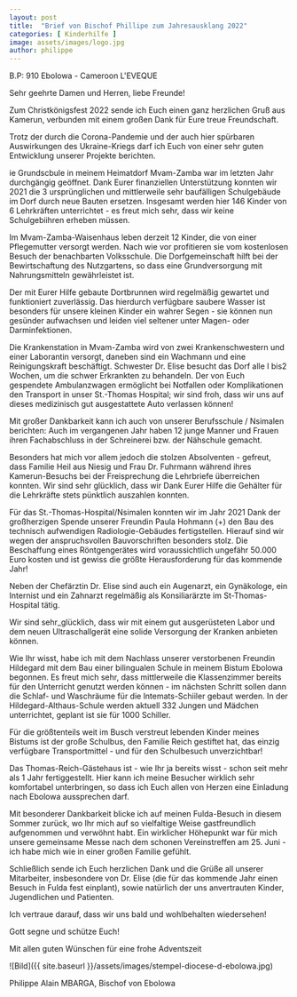 ```yaml
---
layout: post
title:  "Brief von Bischof Phillipe zum Jahresausklang 2022"
categories: [ Kinderhilfe ]
image: assets/images/logo.jpg
author: philippe
---
```


B.P: 910 Ebolowa - Cameroon L'EVEQUE
 

Sehr geehrte Damen und Herren, liebe Freunde!

 Zum Christkönigsfest 2022 sende ich Euch einen ganz herzlichen Gruß aus Kamerun, verbunden mit einem großen Dank für Eure treue Freundschaft.

 Trotz der durch die Corona-Pandemie und der auch hier spürbaren Auswirkungen des Ukraine-Kriegs darf ich Euch von einer sehr guten Entwicklung unserer Projekte berichten.

 ie Grundscbule in meinem Heimatdorf  Mvam-Zamba war im letzten Jahr durchgängig geöffnet. Dank Eurer finanziellen Unterstützung konnten wir 2021 die 3 ursprünglichen und mittlerweile sehr baufälligen Schulgebäude im Dorf durch neue Bauten ersetzen. Insgesamt werden hier 146 Kinder von 6 Lehrkräften unterrichtet - es freut mich sehr, dass wir keine Schulgebiihren erheben müssen.

 Im Mvam-Zamba-Waisenhaus leben derzeit 12 Kinder, die von einer Pflegemutter versorgt werden. Nach wie vor profitieren sie vom kostenlosen Besuch der benachbarten Volksschule. Die Dorfgemeinschaft hilft bei der Bewirtschaftung des Nutzgartens, so dass eine Grundversorgung mit Nahrungsmitteln gewährleistet ist.

 Der mit Eurer Hilfe gebaute Dortbrunnen wird regelmäßig gewartet und funktioniert zuverlässig. Das hierdurch verfügbare saubere Wasser ist besonders für unsere kleinen Kinder ein wahrer Segen - sie können nun gesünder aufwachsen und leiden viel seltener unter Magen- oder Darminfektionen.

 Die Krankenstation in Mvam-Zamba wird von zwei Krankenschwestern und einer Laborantin versorgt, daneben sind ein Wachmann und eine Reinigungskraft beschäftigt. Schwester Dr. Elise besucht das Dorf alle I bis2 Wochen, um die schwer Erkrankten zu behandeln. Der von Euch gespendete Ambulanzwagen ermöglicht bei Notfallen oder Komplikationen den Transport in unser St.-Thomas­ Hospital; wir sind froh, dass wir uns auf dieses medizinisch gut ausgestattete Auto verlassen können!

 Mit großer Dankbarkeit kann ich auch von unserer Berufsschule / Nsimalen berichten: Auch im vergangenen Jahr haben 12 junge Manner und Frauen ihren Fachabschluss in der Schreinerei bzw. der Nähschule gemacht.

Besonders hat mich vor allem jedoch die stolzen Absolventen - gefreut, dass Familie Heil aus Niesig und Frau Dr. Fuhrmann während ihres Kamerun-Besuchs bei der Freisprechung die Lehrbriefe überreichen konnten. Wir sind sehr glücklich, dass wir Dank Eurer Hilfe die Gehälter für die Lehrkräfte stets pünktlich auszahlen konnten.

 Für das St.-Thomas-Hospital/Nsimalen konnten wir im Jahr 2021 Dank der großherzigen Spende unserer Freundin Paula Hohmann (+) den Bau des technisch aufwendigen Radiologie-Gebäudes fertigstellen. Hierauf sind wir wegen der anspruchsvollen Bauvorschriften besonders stolz. Die Beschaffung eines Röntgengerätes wird voraussichtlich ungefähr 50.000 Euro kosten und ist gewiss die größte Herausforderung für das kommende Jahr!

Neben der Chefärztin  Dr. Elise sind auch ein Augenarzt, ein Gynäkologe, ein Internist und ein Zahnarzt regelmäßig als Konsiliarärzte im St-Thomas-Hospital tätig.

Wir sind sehr_glücklich, dass wir mit einem gut ausgerüsteten Labor und dem neuen Ultraschallgerät eine solide Versorgung der Kranken anbieten können.

 Wie Ihr wisst, habe ich mit dem Nachlass unserer verstorbenen Freundin Hildegard mit dem Bau einer bilingualen Schule in meinem Bistum Ebolowa begonnen. Es freut mich sehr, dass mittlerweile die Klassenzimmer bereits für den Unterricht genutzt werden können - im nächsten Schritt sollen dann die Schlaf- und Waschräume für die lntemats-Schiiler gebaut werden. In der Hildegard-Althaus-Schule werden aktuell 332 Jungen und Mädchen unterrichtet, geplant ist sie für 1000 Schiller.

Für die größtenteils weit im Busch verstreut lebenden Kinder meines Bistums ist der große Schulbus, den Familie Reich gestiftet hat, das einzig verfügbare Transportmittel - und für den Schulbesuch unverzichtbar!

 Das Thomas-Reich-Gästehaus ist - wie Ihr ja bereits wisst - schon seit mehr als 1 Jahr fertiggestellt. Hier kann ich meine Besucher wirklich sehr komfortabel unterbringen, so dass ich Euch allen von Herzen eine Einladung nach Ebolowa aussprechen darf.

 Mit besonderer Dankbarkeit blicke ich auf meinen Fulda-Besuch in diesem Sommer zurück, wo Ihr mich auf so vielfaltige Weise gastfreundlich aufgenommen und verwöhnt habt. Ein wirklicher Höhepunkt war für mich unsere gemeinsame Messe nach dem schonen Vereinstreffen am 25. Juni - ich habe mich wie in einer großen Familie gefühlt.

  

Schließlich sende ich Euch herzlichen Dank und die Grüße all unserer Mitarbeiter, insbesondere von Dr. Elise (die für das kommende Jahr einen Besuch in Fulda fest einplant), sowie natürlich der uns anvertrauten Kinder, Jugendlichen und Patienten.

 Ich vertraue darauf, dass wir uns bald und wohlbehalten wiedersehen!

 

Gott segne und schütze Euch!

Mit allen guten Wünschen für eine frohe Adventszeit

![Bild]({{ site.baseurl }}/assets/images/stempel-diocese-d-ebolowa.jpg)

Philippe Alain MBARGA, Bischof von Ebolowa
